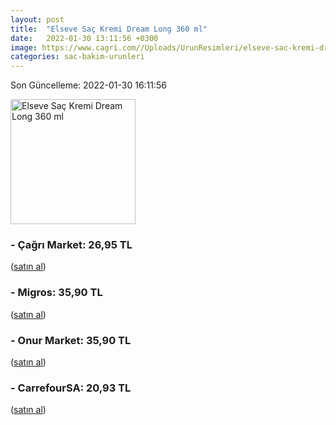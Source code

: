 ```yaml
---
layout: post
title:  "Elseve Saç Kremi Dream Long 360 ml"
date:   2022-01-30 13:11:56 +0300
image: https://www.cagri.com//Uploads/UrunResimleri/elseve-sac-kremi-dream-long-360-ml-82df.jpg
categories: sac-bakim-urunleri
---
```


Son Güncelleme: 2022-01-30 16:11:56

<img src="https://www.cagri.com//Uploads/UrunResimleri/elseve-sac-kremi-dream-long-360-ml-82df.jpg" width="200" alt="Elseve Saç Kremi Dream Long 360 ml" />


### - Çağrı Market: 26,95 TL
 (<a target="_blank" href="https://www.cagri.com/elseve-sac-kremi-dream-long-360-ml">satın al</a>)
### - Migros: 35,90 TL
 (<a target="_blank" href="https://www.migros.com.tr/elseve-dream-long-kolay-tarama-sac-bakim-kremi-360-ml-p-20c14f3">satın al</a>)
### - Onur Market: 35,90 TL
 (<a target="_blank" href="https://www.onurmarket.com/product/elseve-sac-kremi-360ml-dream-long/08d8b7b8-1cfc-4ed5-8004-8354510d6bc0">satın al</a>)
### - CarrefourSA: 20,93 TL
 (<a target="_blank" href="https://www.carrefoursa.com/l-oreal-paris-elseve-dream-long-onarici-bakim-sampuani-360ml-p-30254246">satın al</a>)
